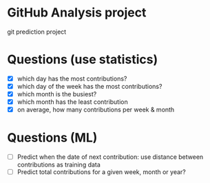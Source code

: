 # GitHub Analysis project
git prediction project


# Questions (use statistics)
- [x] which day has the most contributions?
- [x] which day of the week has the most contributions?
- [x] which month is the busiest?
- [x] which month has the least contribution
- [x] on average, how many contributions per week & month

# Questions (ML)
- [ ] Predict when the date of next contribution: use distance between contributions as training data
- [ ] Predict total contributions for a given week, month or year?
